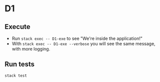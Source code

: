 # D1

## Execute  

* Run `stack exec -- D1-exe` to see "We're inside the application!"
* With `stack exec -- D1-exe --verbose` you will see the same message, with more logging.

## Run tests

`stack test`
